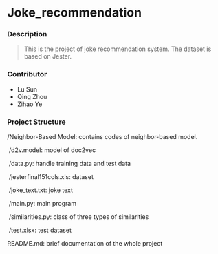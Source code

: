 # Joke_recommendation

### Description

>  This is the project of joke recommendation system. The dataset is based on Jester.

### Contributor

- Lu Sun
- Qing Zhou
- Zihao Ye

### Project Structure

/Neighbor-Based Model: contains codes of neighbor-based model.

​			/d2v.model: model of doc2vec

​			/data.py: handle training data and test data

​			/jesterfinal151cols.xls: dataset

​			/joke_text.txt: joke text

​			/main.py: main program

​			/similarities.py: class of three types of similarities

​			/test.xlsx: test dataset

README.md: brief documentation of the whole project